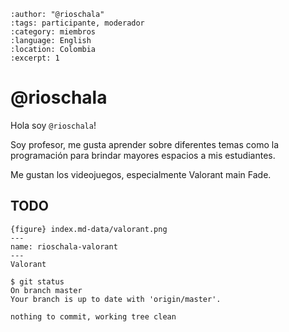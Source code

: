 
```{post} 2023-07-18
:author: "@rioschala"
:tags: participante, moderador
:category: miembros
:language: English
:location: Colombia
:excerpt: 1
```

# @rioschala

Hola soy `@rioschala`! 

Soy profesor, me gusta aprender sobre diferentes temas como la programación para brindar mayores espacios a mis estudiantes. 

Me gustan los videojuegos, especialmente Valorant main Fade. 

## TODO

```
{figure} index.md-data/valorant.png
---
name: rioschala-valorant
---
Valorant
```

```console
$ git status 
On branch master
Your branch is up to date with 'origin/master'.

nothing to commit, working tree clean
```
